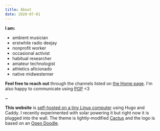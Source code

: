 ```yaml
---
title: About
date: 2020-07-01
---
```


**I am:**
- ambient musician
- erstwhile radio deejay
- nonprofit worker
- occasional activist
- habitual researcher
- amateur technologist
- athletics aficionado
- native midwesterner

**Feel free to reach out** through the channels listed on [the Home page](https://natehn.com/). I'm also happy to communicate using [PGP](https://keys.openpgp.org/search?q=1CCD9DD029555CB3615575C8439499311AF44262) <3

~

**This website** is [self-hosted on a tiny Linux computer](https://natehn.com/posts/this-website/) using Hugo and Caddy. I recently experimented with solar powering it but right now it is plugged into the wall. The theme is lightly-modified [Cactus](https://github.com/monkeyWzr/hugo-theme-cactus) and the logo is based on an [Open Doodle](https://www.opendoodles.com/).

